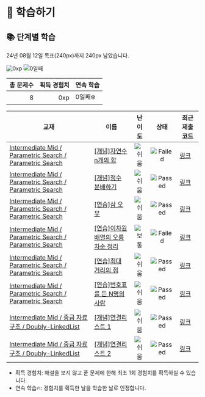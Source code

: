 # 📖 학습하기

## 📚 단계별 학습
24년 08월 12일 목표(240px)까지 240px 남았습니다.

![0xp](https://img.shields.io/badge/EXP-0xp-%235cb85c.svg?for-the-badge)
![0일째](https://img.shields.io/badge/연속학습-0일째-%23E34F26.svg?for-the-badge)

|총 문제수|획득 경험치|연속 학습|
|---:|---:|---|
8|0xp|0일째❄️|

|교재|이름|난이도|상태|최근 제출 코드|
|---|---|:---:|:---:|---|
|[Intermediate Mid / Parametric Search / Parametric Search](https://www.codetree.ai/missions?missionId=8)|[[개념]자연수 n개의 합](https://www.codetree.ai/missions/8/problems/sum-of-n-natural-numbers)|![쉬움][easy]|![Failed][failed]|[링크](https://github.com/dev1week/codetree-TILs/blob/main/240812/%EC%9E%90%EC%97%B0%EC%88%98%20n%EA%B0%9C%EC%9D%98%20%ED%95%A9/sum-of-n-natural-numbers.java)|
|[Intermediate Mid / Parametric Search / Parametric Search](https://www.codetree.ai/missions?missionId=8)|[[개념]정수 분배하기](https://www.codetree.ai/missions/8/problems/distributing-integers)|![쉬움][easy]|![Passed][passed]|[링크](https://github.com/dev1week/codetree-TILs/blob/main/240812/%EC%A0%95%EC%88%98%20%EB%B6%84%EB%B0%B0%ED%95%98%EA%B8%B0/distributing-integers.java)|
|[Intermediate Mid / Parametric Search / Parametric Search](https://www.codetree.ai/missions?missionId=8)|[[연습]삼 오 무](https://www.codetree.ai/missions/8/problems/three-five-moo)|![쉬움][easy]|![Passed][passed]|[링크](https://github.com/dev1week/codetree-TILs/blob/main/240812/%EC%82%BC%20%EC%98%A4%20%EB%AC%B4/three-five-moo.java)|
|[Intermediate Mid / Parametric Search / Parametric Search](https://www.codetree.ai/missions?missionId=8)|[[연습]이차원 배열의 오름차순 정리](https://www.codetree.ai/missions/8/problems/ascending-order-of-two-dimensional-array)|![보통][medium]|![Failed][failed]|[링크](https://github.com/dev1week/codetree-TILs/blob/main/240812/%EC%9D%B4%EC%B0%A8%EC%9B%90%20%EB%B0%B0%EC%97%B4%EC%9D%98%20%EC%98%A4%EB%A6%84%EC%B0%A8%EC%88%9C%20%EC%A0%95%EB%A6%AC/ascending-order-of-two-dimensional-array.java)|
|[Intermediate Mid / Parametric Search / Parametric Search](https://www.codetree.ai/missions?missionId=8)|[[연습]최대 거리의 점](https://www.codetree.ai/missions/8/problems/maximum-distance-point)|![쉬움][easy]|![Passed][passed]|[링크](https://github.com/dev1week/codetree-TILs/blob/main/240812/%EC%B5%9C%EB%8C%80%20%EA%B1%B0%EB%A6%AC%EC%9D%98%20%EC%A0%90/maximum-distance-point.java)|
|[Intermediate Mid / Parametric Search / Parametric Search](https://www.codetree.ai/missions?missionId=8)|[[연습]번호표를 든 N명의 사람](https://www.codetree.ai/missions/8/problems/n-people-with-numbers)|![쉬움][easy]|![Passed][passed]|[링크](https://github.com/dev1week/codetree-TILs/blob/main/240812/%EB%B2%88%ED%98%B8%ED%91%9C%EB%A5%BC%20%EB%93%A0%20N%EB%AA%85%EC%9D%98%20%EC%82%AC%EB%9E%8C/n-people-with-numbers.java)|
|[Intermediate Mid / 중급 자료구조 / Doubly-LinkedList](https://www.codetree.ai/missions?missionId=8)|[[개념]연결리스트 1](https://www.codetree.ai/missions/8/problems/linked-list1)|![쉬움][easy]|![Passed][passed]|[링크](https://github.com/dev1week/codetree-TILs/blob/main/240812/%EC%97%B0%EA%B2%B0%EB%A6%AC%EC%8A%A4%ED%8A%B8%201/linked-list1.java)|
|[Intermediate Mid / 중급 자료구조 / Doubly-LinkedList](https://www.codetree.ai/missions?missionId=8)|[[개념]연결리스트 2](https://www.codetree.ai/missions/8/problems/linked-list2)|![쉬움][easy]|![Passed][passed]|[링크](https://github.com/dev1week/codetree-TILs/blob/main/240812/%EC%97%B0%EA%B2%B0%EB%A6%AC%EC%8A%A4%ED%8A%B8%202/linked-list2.java)|


* 획득 경험치: 해설을 보지 않고 푼 문제에 한해 최초 1회 경험치를 획득하실 수 있습니다.
* 연속 학습🔥: 경험치를 획득한 날을 학습한 날로 인정합니다.










[b5]: https://img.shields.io/badge/Bronze_5-%235D3E31.svg
[b4]: https://img.shields.io/badge/Bronze_4-%235D3E31.svg
[b3]: https://img.shields.io/badge/Bronze_3-%235D3E31.svg
[b2]: https://img.shields.io/badge/Bronze_2-%235D3E31.svg
[b1]: https://img.shields.io/badge/Bronze_1-%235D3E31.svg
[s5]: https://img.shields.io/badge/Silver_5-%23394960.svg
[s4]: https://img.shields.io/badge/Silver_4-%23394960.svg
[s3]: https://img.shields.io/badge/Silver_3-%23394960.svg
[s2]: https://img.shields.io/badge/Silver_2-%23394960.svg
[s1]: https://img.shields.io/badge/Silver_1-%23394960.svg
[g5]: https://img.shields.io/badge/Gold_5-%23FFC433.svg
[g4]: https://img.shields.io/badge/Gold_4-%23FFC433.svg
[g3]: https://img.shields.io/badge/Gold_3-%23FFC433.svg
[g2]: https://img.shields.io/badge/Gold_2-%23FFC433.svg
[g1]: https://img.shields.io/badge/Gold_1-%23FFC433.svg
[p5]: https://img.shields.io/badge/Platinum_5-%2376DDD8.svg
[p4]: https://img.shields.io/badge/Platinum_4-%2376DDD8.svg
[p3]: https://img.shields.io/badge/Platinum_3-%2376DDD8.svg
[p2]: https://img.shields.io/badge/Platinum_2-%2376DDD8.svg
[p1]: https://img.shields.io/badge/Platinum_1-%2376DDD8.svg
[passed]: https://img.shields.io/badge/Passed-%23009D27.svg
[failed]: https://img.shields.io/badge/Failed-%23D24D57.svg
[easy]: https://img.shields.io/badge/쉬움-%235cb85c.svg?for-the-badge
[medium]: https://img.shields.io/badge/보통-%23FFC433.svg?for-the-badge
[hard]: https://img.shields.io/badge/어려움-%23D24D57.svg?for-the-badge